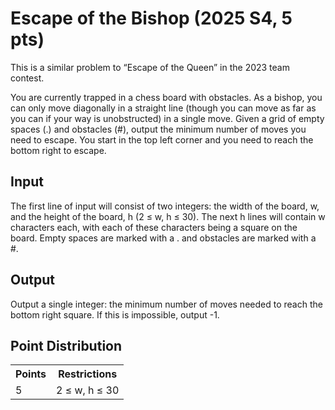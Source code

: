 # Escape of the Bishop (2025 S4, 5 pts)

This is a similar problem to “Escape of the Queen” in the 2023 team contest.

You are currently trapped in a chess board with obstacles. As a bishop, you can only move diagonally in a straight line (though you can move as far as you can if your way is unobstructed) in a single move. Given a grid of empty spaces (.) and obstacles (#), output the minimum number of moves you need to escape. You start in the top left corner and you need to reach the bottom right to escape.

## Input
The first line of input will consist of two integers: the width of the board, w, and the height of the board, h (2 ≤ w, h ≤ 30). The next h lines will contain w characters each, with each of these characters being a square on the board. Empty spaces are marked with a . and obstacles are marked with a #.

## Output
Output a single integer: the minimum number of moves needed to reach the bottom right square. If this is impossible, output -1.

## Point Distribution
<table>
    <tr>
        <th>Points</th>
        <th>Restrictions</th>
    </tr>
    <tr>
        <td>5</td>
        <td>2 ≤ w, h ≤ 30</td>
    </tr>
</table>

